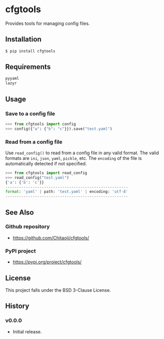 # cfgtools
Provides tools for managing config files.

## Installation
```sh
$ pip install cfgtools
```

## Requirements
```txt
pyyaml
lazyr
```

## Usage
### Save to a config file

```py
>>> from cfgtools import config
>>> config({"a": {"b": "c"}}).save("test.yaml")
```

### Read from a config file
Use `read_config()` to read from a config file in any valid format. The valid formats are `ini`, `json`, `yaml`, `pickle`, etc. The `encoding` of the file is automatically detected if not specified.

```py
>>> from cfgtools import read_config
>>> read_config("test.yaml")
{'a': {'b': 'c'}}
------------------------------------------------------
format: 'yaml' | path: 'test.yaml' | encoding: 'utf-8'
------------------------------------------------------
```

## See Also
### Github repository
* https://github.com/Chitaoji/cfgtools/

### PyPI project
* https://pypi.org/project/cfgtools/

## License
This project falls under the BSD 3-Clause License.

## History
### v0.0.0
* Initial release.